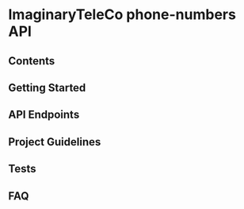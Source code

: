 # ImaginaryTeleCo phone-numbers API

## Contents

## Getting Started

## API Endpoints

## Project Guidelines

## Tests

## FAQ
